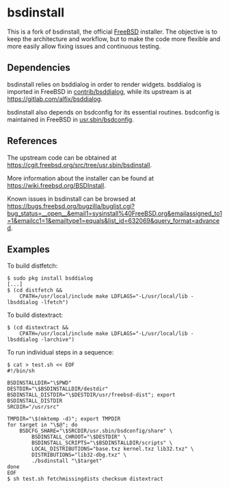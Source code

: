 bsdinstall
==========

This is a fork of bsdinstall, the official [FreeBSD](https://www.FreeBSD.org)
installer. The objective is to keep the architecture and workflow, but to make
the code more flexible and more easily allow fixing issues and continuous
testing.

Dependencies
------------

bsdinstall relies on bsddialog in order to render widgets. bsddialog is imported
in FreeBSD in
[contrib/bsddialog](https://cgit.freebsd.org/src/tree/contrib/bsddialog), while
its upstream is at <https://gitlab.com/alfix/bsddialog>.

bsdinstall also depends on bsdconfig for its essential routines. bsdconfig is
maintained in FreeBSD in
[usr.sbin/bsdconfig](https://cgit.freebsd.org/src/tree/usr.sbin/bsdconfig).

References
----------

The upstream code can be obtained at
<https://cgit.freebsd.org/src/tree/usr.sbin/bsdinstall>.

More information about the installer can be found at
<https://wiki.freebsd.org/BSDInstall>.

Known issues in bsdinstall can be browsed at
<https://bugs.freebsd.org/bugzilla/buglist.cgi?bug_status=__open__&email1=sysinstall%40FreeBSD.org&emailassigned_to1=1&emailcc1=1&emailtype1=equals&list_id=632069&query_format=advanced>.

Examples
--------

To build distfetch:

```shell-session
$ sudo pkg install bsddialog
[...]
$ (cd distfetch &&
    CPATH=/usr/local/include make LDFLAGS="-L/usr/local/lib -lbsddialog -lfetch")
```

To build distextract:

```shell-session
$ (cd distextract &&
    CPATH=/usr/local/include make LDFLAGS="-L/usr/local/lib -lbsddialog -larchive")
```

To run individual steps in a sequence:

```shell-session
$ cat > test.sh << EOF
#!/bin/sh

BSDINSTALLDIR="\$PWD"
DESTDIR="\$BSDINSTALLDIR/destdir"
BSDINSTALL_DISTDIR="\$DESTDIR/usr/freebsd-dist"; export BSDINSTALL_DISTDIR
SRCDIR="/usr/src"

TMPDIR="\$(mktemp -d)"; export TMPDIR
for target in "\$@"; do
    BSDCFG_SHARE="\$SRCDIR/usr.sbin/bsdconfig/share" \
        BSDINSTALL_CHROOT="\$DESTDIR" \
        BSDINSTALL_SCRIPTS="\$BSDINSTALLDIR/scripts" \
        LOCAL_DISTRIBUTIONS="base.txz kernel.txz lib32.txz" \
        DISTRIBUTIONS="lib32-dbg.txz" \
        ./bsdinstall "\$target"
done
EOF
$ sh test.sh fetchmissingdists checksum distextract
```

